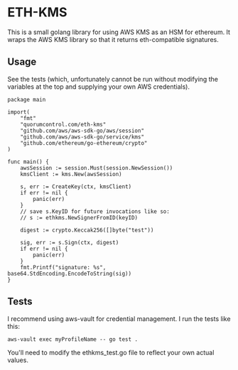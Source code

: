 # ETH-KMS

This is a small golang library for using AWS KMS as an HSM for ethereum. It wraps the AWS KMS library so that it returns eth-compatible signatures. 

## Usage

See the tests (which, unfortunately cannot be run without modifying the variables at the top and supplying your own AWS credentials).

```golang
package main

import(
    "fmt"
    "quorumcontrol.com/eth-kms"
	"github.com/aws/aws-sdk-go/aws/session"
    "github.com/aws/aws-sdk-go/service/kms"
    "github.com/ethereum/go-ethereum/crypto"
)

func main() {
    awsSession := session.Must(session.NewSession())
    kmsClient := kms.New(awsSession)
    
	s, err := CreateKey(ctx, kmsClient)
	if err != nil {
        panic(err)
    }
    // save s.KeyID for future invocations like so:
    // s := ethkms.NewSignerFromID(keyID)

    digest := crypto.Keccak256([]byte("test"))

	sig, err := s.Sign(ctx, digest)
	if err != nil {
        panic(err)
    }
    fmt.Printf("signature: %s", base64.StdEncoding.EncodeToString(sig))
}

```

## Tests


I recommend using aws-vault for credential management. I run the tests like this:

```
aws-vault exec myProfileName -- go test .
```

You'll need to modify the ethkms_test.go file to reflect your own actual values.